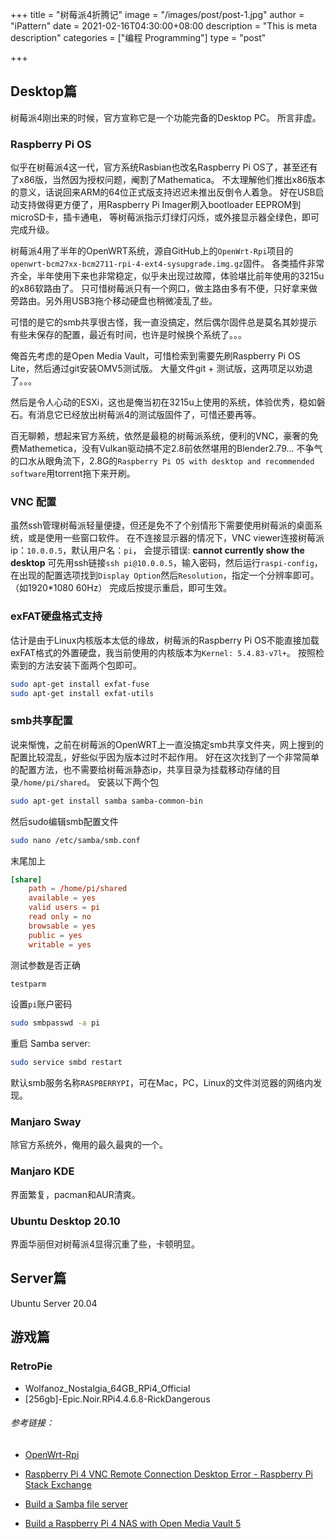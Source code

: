 +++
title = "树莓派4折腾记"
image = "/images/post/post-1.jpg"
author = "iPattern"
date = 2021-02-16T04:30:00+08:00
description = "This is meta description"
categories = ["编程 Programming"]
type = "post"

+++
## Desktop篇
树莓派4刚出来的时候，官方宣称它是一个功能完备的Desktop PC。
所言非虚。

### Raspberry Pi OS
似乎在树莓派4这一代，官方系统Rasbian也改名Raspberry Pi OS了，甚至还有了x86版，当然因为授权问题，阉割了Mathematica。
不太理解他们推出x86版本的意义，话说回来ARM的64位正式版支持迟迟未推出反倒令人着急。
好在USB启动支持做得更方便了，用Raspberry Pi Imager刷入bootloader EEPROM到microSD卡，插卡通电，
等树莓派指示灯绿灯闪烁，或外接显示器全绿色，即可完成升级。


树莓派4用了半年的OpenWRT系统，源自GitHub上的`OpenWrt-Rpi`项目的`openwrt-bcm27xx-bcm2711-rpi-4-ext4-sysupgrade.img.gz`固件。
各类插件非常齐全，半年使用下来也非常稳定，似乎未出现过故障，体验堪比前年使用的3215u的x86软路由了。
只可惜树莓派只有一个网口，做主路由多有不便，只好拿来做旁路由。另外用USB3拖个移动硬盘也稍微凌乱了些。

可惜的是它的smb共享很古怪，我一直没搞定，然后偶尔固件总是莫名其妙提示有些未保存的配置，最近有时间，也许是时候换个系统了。。。

俺首先考虑的是Open Media Vault，可惜检索到需要先刷Raspberry Pi OS Lite，然后通过git安装OMV5测试版。
大量文件git + 测试版，这两项足以劝退了。。。

然后是令人心动的ESXi，这也是俺当初在3215u上使用的系统，体验优秀，稳如磐石。有消息它已经放出树莓派4的测试版固件了，可惜还要再等。

百无聊赖，想起来官方系统，依然是最稳的树莓派系统，便利的VNC，豪奢的免费Mathemetica，没有Vulkan驱动搞不定2.8前依然堪用的Blender2.79...
不争气的口水从眼角流下，2.8G的`Raspberry Pi OS with desktop and recommended software`用torrent拖下来开刷。

### VNC 配置
虽然ssh管理树莓派轻量便捷，但还是免不了个别情形下需要使用树莓派的桌面系统，或是使用一些窗口软件。
在不连接显示器的情况下，VNC viewer连接树莓派ip：`10.0.0.5`，默认用户名：`pi`，
会提示错误: **cannot currently show the desktop**
可先用ssh链接`ssh pi@10.0.0.5`，输入密码，然后运行`raspi-config`，在出现的配置选项找到`Display Option`然后`Resolution`，指定一个分辨率即可。（如1920*1080 60Hz）
完成后按提示重启，即可生效。
### exFAT硬盘格式支持
估计是由于Linux内核版本太低的缘故，树莓派的Raspberry Pi OS不能直接加载exFAT格式的外置硬盘，我当前使用的内核版本为`Kernel: 5.4.83-v7l+`。
按照检索到的方法安装下面两个包即可。
```bash
sudo apt-get install exfat-fuse
sudo apt-get install exfat-utils
```
### smb共享配置
说来惭愧，之前在树莓派的OpenWRT上一直没搞定smb共享文件夹，网上搜到的配置比较混乱，好些似乎因为版本过时不起作用。
好在这次找到了一个非常简单的配置方法，也不需要给树莓派静态ip，共享目录为挂载移动存储的目录`/home/pi/shared`。
安装以下两个包
```bash
sudo apt-get install samba samba-common-bin
```
然后sudo编辑smb配置文件
```bash
sudo nano /etc/samba/smb.conf
```
末尾加上
```conf
[share]
    path = /home/pi/shared
    available = yes
    valid users = pi
    read only = no
    browsable = yes
    public = yes
    writable = yes
```
测试参数是否正确
```bash
testparm
```

设置`pi`账户密码
```bash
sudo smbpasswd -a pi
```
重启 Samba server:
```bash
sudo service smbd restart
```

默认smb服务名称`RASPBERRYPI`，可在Mac，PC，Linux的文件浏览器的网络内发现。

### Manjaro Sway
除官方系统外，俺用的最久最爽的一个。
### Manjaro KDE
界面繁复，pacman和AUR清爽。
### Ubuntu Desktop 20.10
界面华丽但对树莓派4显得沉重了些，卡顿明显。
## Server篇
Ubuntu Server 20.04
## 游戏篇
### RetroPie

- Wolfanoz_Nostalgia_64GB_RPi4_Official
- [256gb]-Epic.Noir.RPi4.4.6.8-RickDangerous



###### 参考链接：

- [OpenWrt-Rpi](https://github.com/SuLingGG/OpenWrt-Rpi)
- [Raspberry Pi 4 VNC Remote Connection Desktop Error - Raspberry Pi Stack Exchange](https://raspberrypi.stackexchange.com/questions/101796/raspberry-pi-4-vnc-remote-connection-desktop-error)

- [Build a Samba file server](https://magpi.raspberrypi.org/articles/raspberry-pi-samba-file-server)

- [Build a Raspberry Pi 4 NAS with Open Media Vault 5](https://linuxhint.com/raspberry_pi_open_media_vault/)